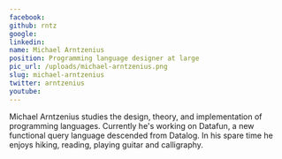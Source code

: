 ```yaml
---
facebook: 
github: rntz
google: 
linkedin: 
name: Michael Arntzenius
position: Programming language designer at large
pic_url: /uploads/michael-arntzenius.png
slug: michael-arntzenius
twitter: arntzenius
youtube: 
---
```

<p>Michael Arntzenius studies the design, theory, and implementation of programming languages. Currently he&#39;s working on Datafun, a new functional query language descended from Datalog. In his spare time he enjoys hiking, reading, playing guitar and calligraphy.</p>
